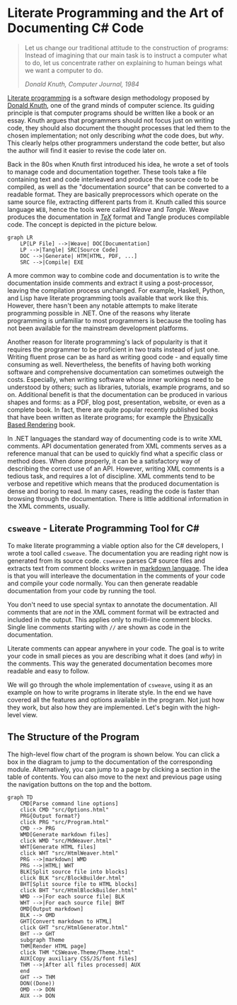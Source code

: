 ﻿# Literate Programming and the Art of Documenting C# Code

> Let us change our traditional attitude to the construction of programs: Instead of imagining that 
> our main task is to instruct a computer what to do, let us concentrate rather on explaining to human 
> beings what we want a computer to do.
>
> _Donald Knuth, Computer Journal, 1984_

[Literate programming](https://en.wikipedia.org/wiki/Literate_programming) is a software design 
methodology proposed by [Donald Knuth](https://en.wikipedia.org/wiki/Donald_Knuth), one of the 
grand minds of computer science. Its guiding principle is that computer programs should be 
written like a book or an essay. Knuth argues that programmers should not focus just on writing 
code, they should also document the thought processes that led them to the chosen implementation; 
not only describing _what_ the code does, but _why_. This clearly helps other programmers 
understand the code better, but also the author will find it easier to revise the code 
later on.

Back in the 80s when Knuth first introduced his idea, he wrote a set of tools to manage code
and documentation together. These tools take a file containing text and code interleaved and 
produce the source code to be compiled, as well as the "documentation source" that can be converted 
to a readable format. They are basically preprocessors which operate on the same source file, 
extracting different parts from it. Knuth called this source language `WEB`, hence the tools 
were called _Weave_ and _Tangle_. Weave produces the documentation in 
[_TeX_](https://en.wikipedia.org/wiki/TeX) format and Tangle produces compilable code. The 
concept is depicted in the picture below.

```mermaid
graph LR
    LP[LP File] -->|Weave| DOC[Documentation]
    LP -->|Tangle| SRC[Source Code]
    DOC -->|Generate| HTM[HTML, PDF, ...]
    SRC -->|Compile| EXE
```

A more common way to combine code and documentation is to write the documentation inside comments and 
extract it using a post-processor, leaving the compilation process unchanged. For example, Haskell, 
Python, and Lisp have literate programming tools available that work like this. However, there hasn't 
been any notable attempts to make literate programming possible in .NET. One of the reasons why literate 
programming is unfamiliar to most programmers is because the tooling has not been available for 
the mainstream development platforms.

Another reason for literate programming's lack of popularity is that it requires the programmer
to be proficient in two traits instead of just one. Writing fluent prose can be as hard as writing 
good code - and equally time consuming as well. Nevertheless, the benefits of having both working 
software and comprehensive documentation can sometimes outweigh the costs. Especially, when writing 
software whose inner workings need to be understood by others; such as libraries, tutorials, 
example programs, and so on. Additional benefit is that the documentation can be produced in various 
shapes and forms: as a PDF, blog post, presentation, website, or even as a complete book. In fact, 
there are quite popular recently published books that have been written as literate programs; for 
example the [Physically Based Rendering](http://www.pbrt.org/) book.

In .NET languages the standard way of documenting code is to write XML comments. API documentation
generated from XML comments serves as a reference manual that can be used to quickly find what a 
specific class or method does. When done properly, it can be a satisfactory way of describing the 
correct use of an API. However, writing XML comments is a tedious task, and requires a 
lot of discipline. XML comments tend to be verbose and repetitive which means that the produced 
documentation is dense and boring to read. In many cases, reading the code is faster than browsing 
through the documentation. There is little additional information in the XML comments, usually.

## `csweave` - Literate Programming Tool for C#

To make literate programming a viable option also for the C# developers, I wrote a tool 
called `csweave`. The documentation you are reading right now is generated from its source 
code. `csweave` parses C# source files and extracts text from comment blocks written in 
[markdown language](https://en.wikipedia.org/wiki/markdown). The idea is that you will 
interleave the documentation in the comments of your code and compile your code normally. 
You can then generate readable documentation from your code by running the tool. 

You don't need to use special syntax to annotate the documentation. All comments that are
_not_ in the XML comment format will be extracted and included in the output. This applies
only to multi-line comment blocks. Single line comments starting with `//` are shown as
code in the documentation. 

Literate comments can appear anywhere in your code. The goal is to write your code in small
pieces as you are describing what it does (and _why_) in the comments. This way the generated 
documentation becomes more readable and easy to follow.

We will go through the whole implementation of `csweave`, using it as an example on how to 
write programs in literate style. In the end we have covered all the features and options
available in the program. Not just how they work, but also how they are implemented. Let's
begin with the high-level view.

## The Structure of the Program

The high-level flow chart of the program is shown below. You can click a box in the diagram
to jump to the documentation of the corresponding module. Alternatively, you can jump to a page
by clicking a section in the table of contents. You can also move to the next and previous page 
using the navigation buttons on the top and the bottom.

```mermaid
graph TD
    CMD[Parse command line options]
    click CMD "src/Options.html"
    PRG{Output format?}
    click PRG "src/Program.html"
    CMD --> PRG
    WMD[Generate markdown files]
    click WMD "src/MdWeaver.html"
    WHT[Generate HTML files]
    click WHT "src/HtmlWeaver.html"
    PRG -->|markdown| WMD
    PRG -->|HTML| WHT
    BLK[Split source file into blocks]
    click BLK "src/BlockBuilder.html"
    BHT[Split source file to HTML blocks]
    click BHT "src/HtmlBlockBuilder.html"
    WMD -->|For each source file| BLK
    WHT -->|For each source file| BHT
    OMD[Output markdown]
    BLK --> OMD
    GHT[Convert markdown to HTML]
    click GHT "src/HtmlGenerator.html"
    BHT --> GHT
    subgraph Theme
    THM[Render HTML page]
    click THM "CSWeave.Theme/Theme.html"
    AUX[Copy auxiliary CSS/JS/font files]
    THM -->|After all files processed| AUX
    end
    GHT --> THM
    DON((Done))
    OMD --> DON
    AUX --> DON
```

